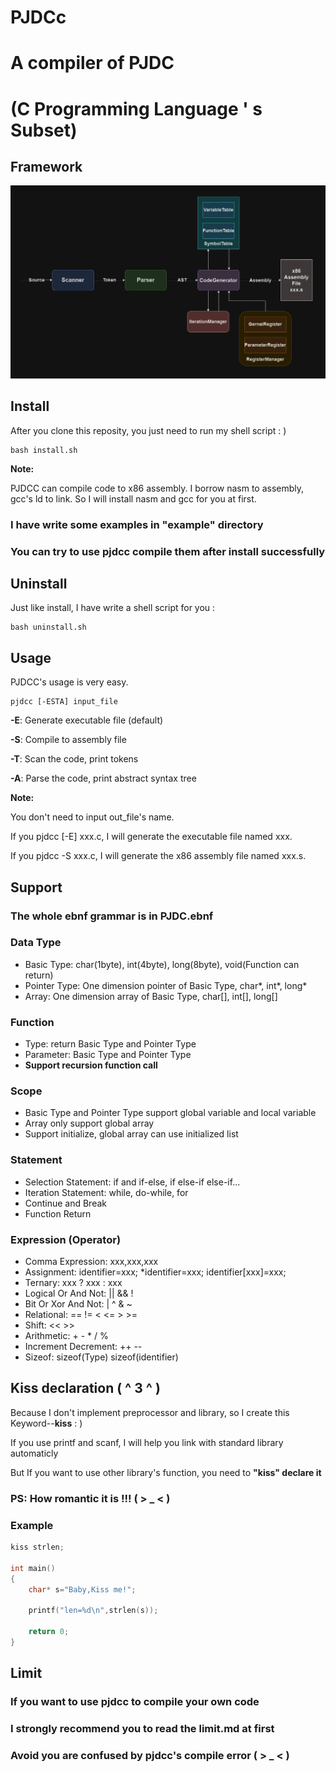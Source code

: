 # PJDCc

# A compiler of PJDC 

# (C Programming Language ' s Subset)

## Framework

![framework](Framework.png)

## Install

After you clone this reposity, you just need to run my shell script : )

```shell
bash install.sh
```

**Note:**

PJDCC can compile code to x86 assembly. I borrow nasm to assembly, gcc's ld to link. So I will install nasm and gcc for you at first.

### I have write some examples in "example" directory

### You can try to use pjdcc compile them after install successfully

## Uninstall

Just like install, I have write a shell script for you :

```shell
bash uninstall.sh
```

## Usage

PJDCC's usage is very easy.

```shell
pjdcc [-ESTA] input_file
```

**-E**: Generate executable file (default)

**-S**: Compile to assembly file

**-T**: Scan the code, print tokens

**-A**: Parse the code, print abstract syntax tree

**Note:**

You don't need to input out_file's name.

If you pjdcc [-E] xxx.c, I will generate the executable file named xxx.

If you pjdcc -S xxx.c, I will generate the x86 assembly file named xxx.s.

## Support

### The whole ebnf grammar is in PJDC.ebnf

### Data Type

* Basic Type: char(1byte), int(4byte), long(8byte), void(Function can return)
* Pointer Type: One dimension pointer of Basic Type, char*, int*, long*
* Array: One dimension array of Basic Type, char[], int[], long[]

### Function

* Type: return Basic Type and Pointer Type
* Parameter: Basic Type and Pointer Type
* **Support recursion function call**
  
### Scope

* Basic Type and Pointer Type support global variable and local variable
* Array only support global array
* Support initialize, global array can use initialized list

### Statement

* Selection Statement: if and if-else, if else-if else-if...
* Iteration Statement: while, do-while, for
* Continue and Break
* Function Return

### Expression (Operator)

* Comma Expression: xxx,xxx,xxx
* Assignment: identifier=xxx; *identifier=xxx; identifier[xxx]=xxx;
* Ternary: xxx ? xxx : xxx
* Logical Or And Not: || && !
* Bit Or Xor And Not: | ^ & ~
* Relational: == != < <= > >=
* Shift: << >>
* Arithmetic: + - * / %
* Increment Decrement: ++ --
* Sizeof: sizeof(Type) sizeof(identifier)
  
## Kiss declaration ( ^ 3 ^ )

Because I don't implement preprocessor and library, so I create this Keyword--**kiss** : )

If you use printf and scanf, I will help you link with standard library automaticly

But If you want to use other library's function, you need to **"kiss" declare it**

### PS: How romantic it is !!! ( > _ < )

### Example

```c
kiss strlen;

int main()
{
    char* s="Baby,Kiss me!";

    printf("len=%d\n",strlen(s));

    return 0;
}

```

## Limit

### If you want to use pjdcc to compile your own code

### I strongly recommend you to read the limit.md at first

### Avoid you are confused by pjdcc's compile error ( > _ < )
